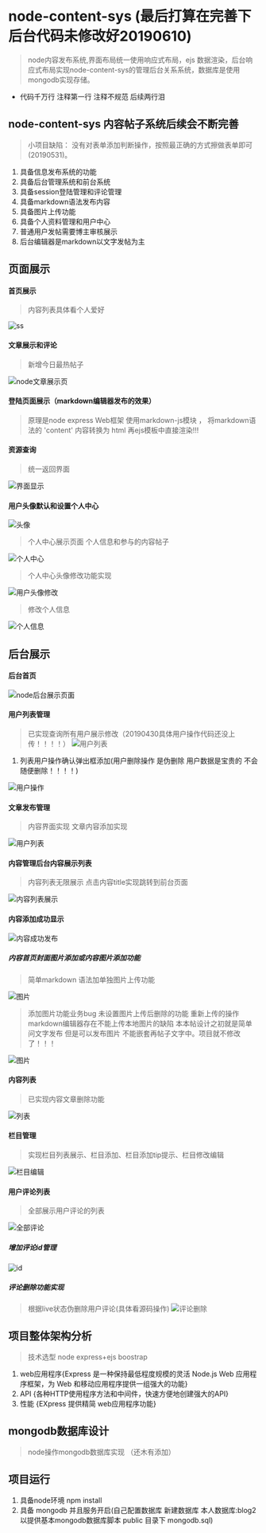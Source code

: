 # node-content-sys (最后打算在完善下 后台代码未修改好20190610)
>node内容发布系统,界面布局统一使用响应式布局，ejs 数据渲染，后台响应式布局实现node-content-sys的管理后台关系系统，数据库是使用mongodb实现存储。

* 代码千万行 注释第一行 注释不规范 后续两行泪
## node-content-sys 内容帖子系统后续会不断完善
> 小项目缺陷： 没有对表单添加判断操作，按照最正确的方式擦做表单即可(20190531)。

1. 具备信息发布系统的功能
2. 具备后台管理系统和前台系统
3. 具备session登陆管理和评论管理
4. 具备markdown语法发布内容
5. 具备图片上传功能
6. 具备个人资料管理和用户中心
7. 普通用户发帖需要博主审核展示
8. 后台编辑器是markdown以文字发帖为主

## 页面展示
#### 首页展示
  > 内容列表具体看个人爱好
  
![ss](/public/img/ii4.png)  

#### 文章展示和评论

> 新增今日最热帖子

 ![node文章展示页](/public/img/ivewss.png)
 
#### 登陆页面展示（markdown编辑器发布的效果）

> 原理是node express Web框架 使用markdown-js模块 ， 将markdown语法的 'content' 内容转换为 html 再ejs模板中直接渲染!!!

 
 #### 资源查询
 
 > 统一返回界面
 
 ![界面显示](/public/img/none.png)
 
#### 用户头像默认和设置个人中心
 
![头像](/public/img/tt.png)
 
> 个人中心展示页面 个人信息和参与的内容帖子

![个人中心](/public/img/center.png)

> 个人中心头像修改功能实现

![用户头像修改](/public/img/ct2.png) 
 
> 修改个人信息

![个人信息](/public/img/more.png) 
 
## 后台展示

#### 后台首页
 ![node后台展示页面](/public/img/c.jpg)
#### 用户列表管理
> 已实现查询所有用户展示修改（20190430具体用户操作代码还没上传！！！！）
![用户列表](/public/img/f.png)

1. 列表用户操作确认弹出框添加(用户删除操作 是伪删除 用户数据是宝贵的 不会随便删除！！！！)

![用户操作](/public/img/aa.png)
#### 文章发布管理 
> 内容界面实现 文章内容添加实现

![用户列表](/public/img/SS.png)

#### 内容管理后台内容展示列表 

> 内容列表无限展示 点击内容title实现跳转到前台页面

![内容列表展示](/public/img/QQ.jpg)


#### 内容添加成功显示

![内容成功发布](/public/img/add.png)

##### 内容首页封面图片添加或内容图片添加功能
> 简单markdown 语法加单独图片上传功能

![图片](/public/img/p1.png)

> 添加图片功能业务bug 未设置图片上传后删除的功能 重新上传的操作 markdown编辑器存在不能上传本地图片的缺陷
本本帖设计之初就是简单问文字发布 但是可以发布图片 不能嵌套再帖子文字中。项目就不修改了！！！

![图片](/public/img/p2.png)

#### 内容列表
> 已实现内容文章删除功能

![列表](/public/img/LL.png)

#### 栏目管理
> 实现栏目列表展示、栏目添加、栏目添加tip提示、栏目修改编辑

![栏目编辑](/public/img/CC.png)

#### 用户评论列表

>全部展示用户评论的列表

![全部评论](/public/img/comments.png) 

##### 增加评论id管理
![id](/public/img/id.png)

##### 评论删除功能实现
> 根据live状态伪删除用户评论(具体看源码操作)
![评论删除](/public/img/admin_delete.png)



## 项目整体架构分析
> 技术选型 node express+ejs boostrap
 
1. web应用程序{Express 是一种保持最低程度规模的灵活 Node.js Web 应用程序框架，为 Web 和移动应用程序提供一组强大的功能}
2. API {各种HTTP使用程序方法和中间件，快速方便地创建强大的API}
3. 性能 {EXpress 提供精简 web应用程序功能}



## mongodb数据库设计
> node操作mongodb数据库实现 （还木有添加）

## 项目运行
1. 具备node环境 npm install
2. 具备 mongodb 并且服务开启(自己配置数据库 新建数据库 本人数据库:blog2 以提供基本mongodb数据库脚本 public 目录下 mongodb.sql)

   



